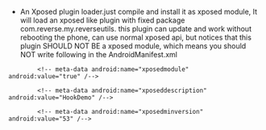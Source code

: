 - An Xposed plugin loader.just compile and install it as xposed module, It will load an xposed like plugin with fixed package com.reverse.my.reverseutils.
this plugin can update and work without rebooting the phone, can use normal xposed api, but notices that this plugin SHOULD NOT BE a xposed module, which means you should NOT write following in the AndroidManifest.xml

```
        <!-- meta-data android:name="xposedmodule" android:value="true" /-->

        <!-- meta-data android:name="xposeddescription" android:value="HookDemo" /-->

        <!-- meta-data android:name="xposedminversion" android:value="53" /-->
```
